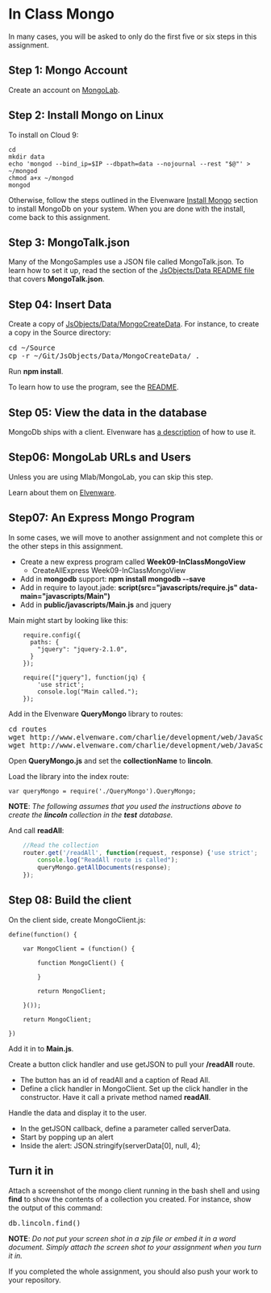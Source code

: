 # In Class Mongo

In many cases, you will be asked to only do the first five or six steps in this assignment.

## Step 1: Mongo Account

Create an account on [MongoLab](https://mongolab.com/).

## Step 2: Install Mongo on Linux

To install on Cloud 9:

```
cd
mkdir data
echo 'mongod --bind_ip=$IP --dbpath=data --nojournal --rest "$@"' > ~/mongod
chmod a+x ~/mongod
mongod
```

Otherwise, follow the steps outlined in the Elvenware [Install Mongo][mongoInstall] section to install MongoDb on your system. When you are done with the install, come back to this assignment.

[mongoInstall]: http://www.elvenware.com/charlie/development/database/NoSql/MongoDb.html#install


## Step 3: MongoTalk.json

Many of the MongoSamples use a JSON file called MongoTalk.json. To learn how to set it up, read the section of the [JsObjects/Data README file][1] that covers **MongoTalk.json**.

## Step 04: Insert Data

Create a copy of [JsObjects/Data/MongoCreateData][2]. For instance, to create a copy in the Source directory:

<pre>
cd ~/Source
cp -r ~/Git/JsObjects/Data/MongoCreateData/ .
</pre>

Run **npm install**.

To learn how to use the program, see the [README][3].

## Step 05: View the data in the database

MongoDb ships with a client. Elvenware has [a description][4] of how to use it.

## Step06: MongoLab URLs and Users

Unless you are using Mlab/MongoLab, you can skip this step.

Learn about them on [Elvenware][5].

## Step07: An Express Mongo Program

In some cases, we will move to another assignment and not complete this or the other steps in this assignment.

- Create a new express program called **Week09-InClassMongoView**
  - CreateAllExpress Week09-InClassMongoView
- Add in **mongodb** support: **npm install mongodb --save**
- Add in require to layout.jade: **script(src="javascripts/require.js" data-main="javascripts/Main")**
- Add in **public/javascripts/Main.js** and jquery

Main might start by looking like this:

```
    require.config({
      paths: {
        "jquery": "jquery-2.1.0",
      }
    });

    require(["jquery"], function(jq) {
    	'use strict';
    	console.log("Main called.");
    });
```

Add in the Elvenware **QueryMongo** library to routes:

<pre>
cd routes
wget http://www.elvenware.com/charlie/development/web/JavaScript/Scripts/QueryMongo.js
wget http://www.elvenware.com/charlie/development/web/JavaScript/Scripts/LoadConfig.js
</pre>

Open **QueryMongo.js** and set the **collectionName** to **lincoln**.

Load the library into the index route:

    var queryMongo = require('./QueryMongo').QueryMongo;

**NOTE**: _The following assumes that you used the instructions above to create the **lincoln** collection in the **test** database._

And call **readAll**:

```javascript
    //Read the collection
    router.get('/readAll', function(request, response) {'use strict';
    	console.log("ReadAll route is called");
    	queryMongo.getAllDocuments(response);
    });
```

## Step 08: Build the client

On the client side, create MongoClient.js:

    define(function() {

        var MongoClient = (function() {

            function MongoClient() {

            }

            return MongoClient;

        }());

        return MongoClient;

    })

Add it in to **Main.js**.

Create a button click handler and use getJSON to pull your **/readAll**
route.

- The button has an id of readAll and a caption of Read All.
- Define a click handler in MongoClient. Set up the click handler in the
constructor. Have it call a private method named **readAll**.

Handle the data and display it to the user.

- In the getJSON callback, define a parameter called serverData.
- Start by popping up an alert
- Inside the alert: JSON.stringify(serverData[0], null, 4);

## Turn it in

Attach a screenshot of the mongo client running in the bash shell and using **find** to show the contents of a collection you created. For instance, show the output of this command:

<pre>
db.lincoln.find()
</pre>

**NOTE**: _Do not put your screen shot in a zip file or embed it in a word document. Simply attach the screen shot to your assignment when you turn it in._

If you completed the whole assignment, you should also push your work to your repository.

[1]: https://github.com/charliecalvert/JsObjects/blob/master/Data/README.md
[2]: https://github.com/charliecalvert/JsObjects/tree/master/Data/MongoCreateData
[3]: https://github.com/charliecalvert/JsObjects/blob/master/Data/MongoCreateData/README.md
[4]: http://www.elvenware.com/charlie/development/database/NoSql/MongoDb.html#sample-session
[5]: http://www.elvenware.com/charlie/development/database/NoSql/MongoDb.html#set-up-a-mongolab-url
